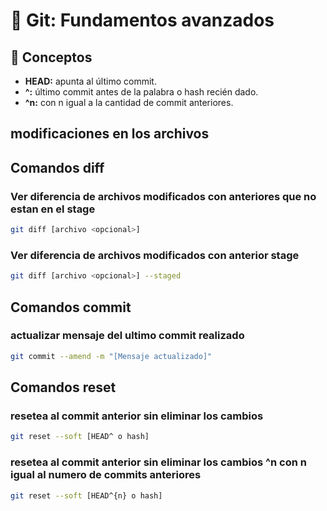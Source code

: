 # 📌 Git: Fundamentos avanzados

## 🧩 Conceptos

- **HEAD:** apunta al último commit.
- **^:** último commit antes de la palabra o hash recién dado.
- **^n:** con n igual a la cantidad de commit anteriores.

##  modificaciones en los archivos

## Comandos diff

### Ver diferencia de archivos modificados con anteriores que no estan en el stage
```bash
git diff [archivo <opcional>]
```

### Ver diferencia de archivos modificados con anterior stage
```bash
git diff [archivo <opcional>] --staged
```

## Comandos commit

### actualizar mensaje del ultimo commit realizado
```bash
git commit --amend -m "[Mensaje actualizado]"
```

## Comandos reset

### resetea al commit anterior sin eliminar los cambios
```bash
git reset --soft [HEAD^ o hash]
```

### resetea al commit anterior sin eliminar los cambios ^n con n igual al numero de commits anteriores
```bash
git reset --soft [HEAD^{n} o hash]
```